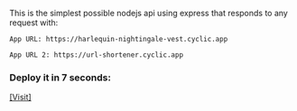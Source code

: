 

This is the simplest possible nodejs api using express that responds to any request with: 
```
App URL: https://harlequin-nightingale-vest.cyclic.app

App URL 2: https://url-shortener.cyclic.app
```

### Deploy it in 7 seconds: 

[[Visit]](https://url-shortener.cyclic.app/)

